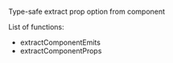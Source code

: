 Type-safe extract prop option from component

List of functions:
- extractComponentEmits
- extractComponentProps